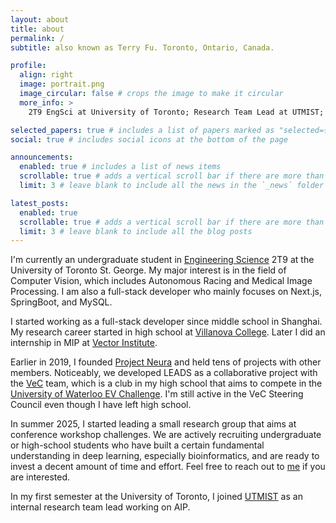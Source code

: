 ```yaml
---
layout: about
title: about
permalink: /
subtitle: also known as Terry Fu. Toronto, Ontario, Canada.

profile:
  align: right
  image: portrait.png
  image_circular: false # crops the image to make it circular
  more_info: >
    2T9 EngSci at University of Toronto; Research Team Lead at UTMIST; Intern at Vector Institute; Chief of Project Neura

selected_papers: true # includes a list of papers marked as "selected={true}"
social: true # includes social icons at the bottom of the page

announcements:
  enabled: true # includes a list of news items
  scrollable: true # adds a vertical scroll bar if there are more than 3 news items
  limit: 3 # leave blank to include all the news in the `_news` folder

latest_posts:
  enabled: true
  scrollable: true # adds a vertical scroll bar if there are more than 3 new posts items
  limit: 3 # leave blank to include all the blog posts
---
```


I'm currently an undergraduate student in [Engineering Science](https://engsci.utoronto.ca) 2T9 at the University of
Toronto St. George. My major interest is in the field of Computer Vision, which includes Autonomous Racing and Medical
Image Processing. I am also a full-stack developer who mainly focuses on Next.js, SpringBoot, and MySQL.

I started working as a full-stack developer since middle school in Shanghai. My research career started in high school
at [Villanova College](https://www.villanovacollege.org). Later I did an internship in MIP at
[Vector Institute](https://vectorinstitute.ai).

Earlier in 2019, I founded [Project Neura](https://projectneura.org) and held tens of projects with other members.
Noticeably, we developed LEADS as a collaborative project with the
[VeC](https://www.villanovacollege.org/student-life/vec-project) team, which is a club in my high school that aims to
compete in the [University of Waterloo EV Challenge](https://uwaterloo.ca/electric-vehicle-challenge). I'm still active
in the VeC Steering Council even though I have left high school.

In summer 2025, I started leading a small research group that aims at conference workshop challenges. We are actively
recruiting undergraduate or high-school students who have built a certain fundamental understanding in deep learning,
especially bioinformatics, and are ready to invest a decent amount of time and effort. Feel free to reach out to
[me](mailto:terry.fu@projectneura.org) if you are interested.

In my first semester at the University of Toronto, I joined [UTMIST](https://www.utmist.ca) as an internal research
team lead working on AIP.